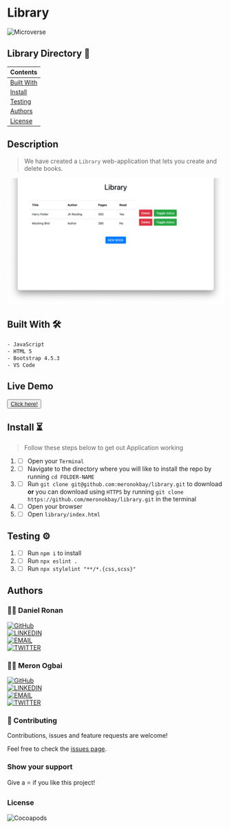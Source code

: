 # Library
![Microverse](https://img.shields.io/badge/-Microverse-6F23FF?style=for-the-badge)

## Library Directory 📙
 
| Contents        |
| ------------- |
| [Built With](#built-with-🛠) |
| [Install](#install-⏳) |
| [Testing](#testing-⚙️) |
| [Authors](#authors) | 
| [License](#license) | 

## Description
> We have created a `Library` web-application that lets you create and delete books.

![img](./assets/images/main-sc.png)

## Built With 🛠
```
- JavaScript
- HTML 5
- Bootstrap 4.5.3
- VS Code
```

## Live Demo

<button> <a href="https://meronokbay.github.io/library/"> Click here!</a> </button>


## Install ⏳

> Follow these steps below to get out Application working

1. - [ ] Open your `Terminal`
2. - [ ] Navigate to the directory where you will like to install the repo by running `cd FOLDER-NAME`
3. - [ ] Run `git clone git@github.com:meronokbay/library.git` to download <b>or</b> you can download using `HTTPS` by running `git clone https://github.com/meronokbay/library.git` in the terminal
4. - [ ] Open your browser
5. - [ ] Open `library/index.html`

## Testing ⚙️

1. - [ ] Run `npm i` to install
2. - [ ] Run `npx eslint .`
2. - [ ] Run `npx stylelint "**/*.{css,scss}"`

## Authors

### 👨‍💻 Daniel Ronan
[![GitHub](https://img.shields.io/badge/-GitHub-000?style=for-the-badge&logo=GitHub&logoColor=white)](https://github.com/DcRonan) <br>
[![LINKEDIN](https://img.shields.io/badge/-LINKEDIN-0077B5?style=for-the-badge&logo=Linkedin&logoColor=white)](https://www.linkedin.com/in/danronan10/) <br>
[![EMAIL](https://img.shields.io/badge/-EMAIL-D14836?style=for-the-badge&logo=Mail.Ru&logoColor=white)](mailto:danielconnorronan@gmail.com) <br>
[![TWITTER](https://img.shields.io/badge/-TWITTER-1DA1F2?style=for-the-badge&logo=Twitter&logoColor=white)](https://twitter.com/dc_ronan)

### 👨‍💻 Meron Ogbai
[![GitHub](https://img.shields.io/badge/-GitHub-000?style=for-the-badge&logo=GitHub&logoColor=white)](https://github.com/meronokbay) <br>
[![LINKEDIN](https://img.shields.io/badge/-LINKEDIN-0077B5?style=for-the-badge&logo=Linkedin&logoColor=white)](https://linkedin.com/in/meron-ogbai/) <br>
[![EMAIL](https://img.shields.io/badge/-EMAIL-D14836?style=for-the-badge&logo=Mail.Ru&logoColor=white)](mailto:okbaymeron@gmail.com) <br>
[![TWITTER](https://img.shields.io/badge/-TWITTER-1DA1F2?style=for-the-badge&logo=Twitter&logoColor=white)](https://twitter.com/MeronDev)


### 🤝 Contributing

Contributions, issues and feature requests are welcome!

Feel free to check the [issues page](https://github.com/meronokbay/library/issues).

### Show your support

Give a ⭐️ if you like this project!

### License

![Cocoapods](https://img.shields.io/cocoapods/l/AFNetworking?color=red&style=for-the-badge)
